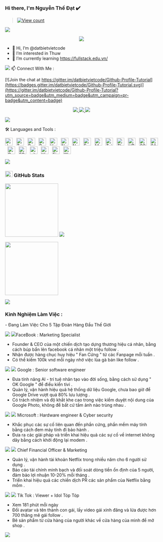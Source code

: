 ### Hi there, I'm Nguyễn Thế Đạt  ✔️
> [![View count](https://visitcount.itsvg.in/api?id=datbietvietcodecolor=6&icon=0&pretty=true)](https://visitcount.itsvg.in/api?id=datbietvidetcode)

<img src="https://user-images.githubusercontent.com/73097560/115834477-dbab4500-a447-11eb-908a-139a6edaec5c.gif">

<p align="center" color="#36BCF7FF"><img src="https://readme-typing-svg.herokuapp.com?lines=<3+I'm+Nguyen+The+Dat+<3;<3+I'm+a+Full+Stack+Developer+<3;<3+I'm+From+HaNoi+VietNam+<3;"></p>

- 👋 Hi, I’m @datbietvietcode
- 👀 I’m interested in Thuw 
- 🌱 I’m currently learning https://fullstack.edu.vn/


<img src="https://user-images.githubusercontent.com/73097560/115834477-dbab4500-a447-11eb-908a-139a6edaec5c.gif">
 📫 Connect With Me :

[![Join the chat at https://gitter.im/datbietvietcode/Github-Profile-Tutorial](https://badges.gitter.im/datbietvietcode/Github-Profile-Tutorial.svg)](https://gitter.im/datbietvietcode/Github-Profile-Tutorial?utm_source=badge&utm_medium=badge&utm_campaign=pr-badge&utm_content=badge)

<p align="center"> 
<a href="https://www.facebook.com/Info.NguyenTheDat.Username/" alt="Facebook"> <img src="https://img.icons8.com/nolan/64/facebook-new.png"/> </a>
<a href="https://github.com/datbietvietcode" alt="Github"> <img src="https://img.icons8.com/nolan/64/github.png"/> </a>
<a href="https://www.instagram.com/_td.k3_/" alt="Instagram"> <img src="https://img.icons8.com/nolan/64/instagram-new.png"/> </a>

</p>


<img src="https://user-images.githubusercontent.com/73097560/115834477-dbab4500-a447-11eb-908a-139a6edaec5c.gif">

🛠 Languages and Tools : 


<span><img src="https://img.shields.io/badge/JavaScript-282C34?logo=javascript&logoColor=F7DF1E" title="JavaScript" height="25"/></span> &nbsp;
<span><img src="https://img.shields.io/badge/TypeScript-282C34?logo=typescript&logoColor=3178C6" title="TypeScript" height="25"/></span> &nbsp;
<span><img src="https://img.shields.io/badge/ReactJS-282C34?logo=react&logoColor=61DAFB" title="ReactJS" height="25"/></span> &nbsp;
<span><img src="https://img.shields.io/badge/Redux-282C34?logo=redux&logoColor=764ABC" title="Redux" height="25"/></span> &nbsp;
<span><img src="https://img.shields.io/badge/Vue.js-282C34?logo=vue.js&logoColor=4FC08D" title="Vue.js" height="25"/></span> &nbsp;
<span><img src="https://img.shields.io/badge/Nuxt.js-282C34?logo=nuxt.js&logoColor=4FC08D" title="Nuxt.js" height="25"/></span> &nbsp;
<span><img src="https://img.shields.io/badge/Node.js-282C34?logo=node.js&logoColor=00F200" title="Node.js" height="25"/></span> &nbsp;
<span><img src="https://img.shields.io/badge/Express-282C34?logo=express&logoColor=FFFFFF" title="Express.js" height="25"/></span> &nbsp;
<span><img src="https://img.shields.io/badge/MongoDB-282C34?logo=mongodb&logoColor=47A248" title="MongoDB" height="25"/></span> &nbsp;
<span><img src="https://img.shields.io/badge/Tailwind%20CSS-282C34?logo=tailwind-css&logoColor=38B2AC" title="TailwindCSS" height="25"/></span> &nbsp;
<span><img src="https://img.shields.io/badge/Three.js-282C34?logo=three.js&logoColor=FFFFFF" title="Three.js" height="25"/></span> &nbsp;
<span><img src="https://img.shields.io/badge/HTML5-282C34?logo=html5&logoColor=E34F26" title="HTML5" height="25"/></span> &nbsp;
<span><img src="https://img.shields.io/badge/CSS3-282C34?logo=css3&logoColor=1572B6" title="CSS3" height="25"/></span> &nbsp;
<span><img src="https://img.shields.io/badge/Sass-282C34?logo=sass&logoColor=CC6699" title="SASS" height="25"/></span> &nbsp;
<span><img src="https://img.shields.io/badge/Bootstrap-282C34?logo=bootstrap&logoColor=7952B3" title="Bootstrap" height="25"/></span> &nbsp;
<span><img src="https://img.shields.io/badge/ESLint-282C34?logo=eslint&logoColor=4B32C3" title="ESLint" height="25"/></span> &nbsp;
<span><img src="https://img.shields.io/badge/git-282C34?logo=git&logoColor=F05032" title="git" height="25"/></span> &nbsp;
<span><img src="https://img.shields.io/badge/VS%20Code-282C34?logo=visual-studio-code&logoColor=007ACC"  title="Visual Studio Code" height="25"/></span> &nbsp;
<span><img src="https://img.shields.io/badge/Firebase-282C34?logo=firebase&logoColor=FFCA28" title="Firebase" height="25"/></span> &nbsp;
<span><img src="https://img.shields.io/badge/WordPress-282C34?logo=wordPress&logoColor=21759B" title="WordPress" height="25"/></span> &nbsp;




<img src="https://user-images.githubusercontent.com/73097560/115834477-dbab4500-a447-11eb-908a-139a6edaec5c.gif">

### <img src="https://media.giphy.com/media/cj87CxfRtrUifF3Ryk/giphy.gif" width="25px" height="20px"> GitHub Stats


<span>[<img src="https://github-readme-stats.vercel.app/api?username=datbietvietcode&show_icons=true&count_private=true&bg_color=30,e96443,904e95&title_color=fff&text_color=fff&include_all_commits=true" height="175">](https://github-readme-stats.vercel.app/api?username=datbietvietcode)</span>
<img src="https://user-images.githubusercontent.com/73097560/115834477-dbab4500-a447-11eb-908a-139a6edaec5c.gif">

<span>[<img src="https://github-readme-stats.vercel.app/api/top-langs/?username=datbietvietcode&layout=compact&bg_color=30,e96443,904e95&title_color=fff&text_color=fff" height="175">](https://github-readme-stats.vercel.app/api/top-langs/?username=datbietvietcode)</span>



<img src="https://user-images.githubusercontent.com/73097560/115834477-dbab4500-a447-11eb-908a-139a6edaec5c.gif">

<h3> Kinh Nghiệm Làm Việc : </h3> 
<p> - Đang Làm Việc Cho 5 Tập Đoàn Hàng Đầu Thế Giới </p>

<img src="https://user-images.githubusercontent.com/73097560/115834477-dbab4500-a447-11eb-908a-139a6edaec5c.gif">

<a>
<img src="https://img.icons8.com/external-justicon-lineal-color-justicon/64/000000/external-facebook-social-media-justicon-lineal-color-justicon.png"/>FaceBook : Marketing Specialist 

- Founder & CEO của một chiến dịch tạo dựng thương hiệu cá nhân, bằng cách búp bẩn lên facebook cá nhân một triệu follow .
- Nhận được hàng chục huy hiệu " Fan Cứng " từ các Fanpage mỗi tuần .
- Có thể kiếm 100k vnd mỗi ngày nhờ việc lùa gà bán like follow .
</a>

<img src="https://user-images.githubusercontent.com/73097560/115834477-dbab4500-a447-11eb-908a-139a6edaec5c.gif">

<a> 
<img src="https://img.icons8.com/officel/64/000000/google-logo.png"/> Google : Senior software engineer

- Đưa tính năng AI - trí tuệ nhân tạo vào đời sống, bằng cách sử dụng " OK Google " để điều kiển tivi . 
- Quản lý, vận hành hiệu quả hệ thống dữ liệu Google, chưa bao giờ để Google Drive vượt quá 80% lưu lượng .
- Có trách nhiệm và độ khắt khe cao trong việc kiểm duyệt nội dung của Google Photo, không để bất cứ tấm ảnh nào trùng nhau .
</a>

<img src="https://user-images.githubusercontent.com/73097560/115834477-dbab4500-a447-11eb-908a-139a6edaec5c.gif">

<a>
<img src="https://img.icons8.com/color/64/000000/microsoft.png"/> Microsoft : Hardware engineer & Cyber security 

- Khắc phục các sự cố liên quan đến phần cứng, phần mềm máy tính bằng cách đem máy tính đi bảo hành .
- Đưa ra các giải pháp và triển khai hiệu quả các sự cố về internet không dây bằng cách khởi động lại modem . 
</a>

<img src="https://user-images.githubusercontent.com/73097560/115834477-dbab4500-a447-11eb-908a-139a6edaec5c.gif">

<a>
<img src="https://img.icons8.com/stickers/100/000000/netflix.png"/> Chief Financial Officer & Marketing 

- Quản lý, vận hành tài khoản Netflix trong nhiều năm cho 6 người sử dụng .
- Báo cáo tài chính minh bạch và đối soát dòng tiền ổn định của 5 người, đảm bảo lợi nhuận 10-20% mỗi tháng .
- Triển khai hiệu quả các chiến dịch PR các sản phẩm của Netflix bằng mồm .
</a>

<img src="https://user-images.githubusercontent.com/73097560/115834477-dbab4500-a447-11eb-908a-139a6edaec5c.gif">

<a> 
<img src="https://img.icons8.com/clouds/100/000000/tiktok.png"/>  Tik Tok : Viewer + Idol Tóp Tóp 

- Xem 181 phút mỗi ngày 
- Đổi avatar và tên thành con gái, lấy video gái xinh đăng và lừa được hơn 700 thằng mê gái follow .
- Bê sản phẩm từ cửa hàng của người khác về cửa hàng của mình để mở shop .
</a>

<img src="https://user-images.githubusercontent.com/73097560/115834477-dbab4500-a447-11eb-908a-139a6edaec5c.gif">



